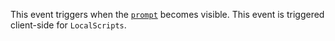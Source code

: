 This event triggers when the [`prompt`](https://create.roblox.com/docs/reference/engine/classes/ProximityPrompt) becomes
visible. This event is triggered client-side for `LocalScripts`.